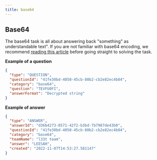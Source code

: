 ```yaml
---
title: base64
---
```


## Base64

The base64 task is all about answering back "something" as understandable text". 
If you are not familiar with base64 encoding, we recommend [reading this article](https://en.wikipedia.org/wiki/Base64) before going straight to solving the task.

**Example of a question**

```json
{
  "type": "QUESTION",
  "questionId": "41fe30bd-4050-45cb-80b2-cb2e82ec4b84",
  "category": "base64",
  "question": "TEVFU0FI",
  "answerFormat": "Decrypted string"
}
```

**Example of answer**

```json
{
  "type": "ANSWER",
  "answerId": "d36b4273-0571-42f2-b3bd-7b7987de43b0",
  "questionId": "41fe30bd-4050-45cb-80b2-cb2e82ec4b84",
  "category": "base64",
  "teamName": "l33t team",
  "answer": "LEESAH",
  "created": "2022-11-07T14:53:27.581147"
}
```

